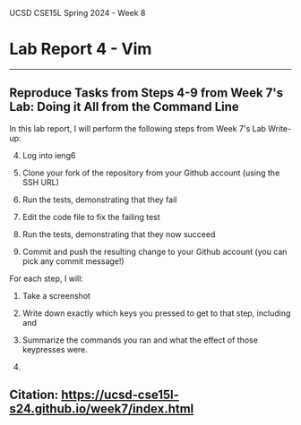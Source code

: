 UCSD CSE15L Spring 2024 - Week 8
# Lab Report 4 - Vim
---
## Reproduce Tasks from Steps 4-9 from Week 7's Lab: Doing it All from the Command Line

In this lab report, I will perform the following steps from Week 7's Lab Write-up:

4. Log into ieng6

5. Clone your fork of the repository from your Github account (using the SSH URL)

6. Run the tests, demonstrating that they fail

7. Edit the code file to fix the failing test

8. Run the tests, demonstrating that they now succeed

9. Commit and push the resulting change to your Github account (you can pick any commit message!)

For each step, I will:

1. Take a screenshot

2. Write down exactly which keys you pressed to get to that step, including <enter> and <space>

3. Summarize the commands you ran and what the effect of those keypresses were.
4. 
Citation: https://ucsd-cse15l-s24.github.io/week7/index.html
---



